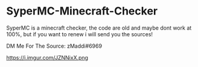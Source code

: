 # SyperMC-Minecraft-Checker
SyperMC is a minecraft checker, the code are old and maybe dont work at 100%, but if you want to renew i will send you the sources!

DM Me For The Source: zMaddi#6969

https://i.imgur.com/JZNNixX.png
